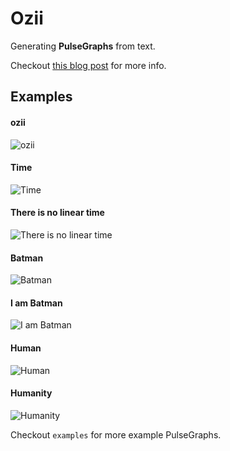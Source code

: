 # Ozii

Generating **PulseGraphs** from text.

Checkout [this blog post](https://mubaris.com/2017-10-04/project-ozii) for more info.

## Examples

#### ozii

![ozii](https://i.imgur.com/OdY8DbM.png)

#### Time

![Time](https://i.imgur.com/7rFdrBq.png)

#### There is no linear time

![There is no linear time](https://i.imgur.com/kgP2lWK.png)

#### Batman

![Batman](https://i.imgur.com/Ypj5K3Q.png)

#### I am Batman

![I am Batman](https://i.imgur.com/Y6Lfuw5.png)

#### Human

![Human](https://i.imgur.com/fnob73l.png)

#### Humanity

![Humanity](https://i.imgur.com/KqCpsPi.png)

Checkout `examples` for more example PulseGraphs.
